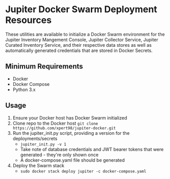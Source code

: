 # Jupiter Docker Swarm Deployment Resources

These utilities are available to initialize a Docker Swarm environment for the Jupiter Inventory Mangement Console, Jupiter Collector Service, Jupiter Curated Inventory Service, and their respective data stores as well as automatically generated credentials that are stored in Docker Secrets.

## Minimum Requirements
* Docker
* Docker Compose
* Python 3.x

## Usage
1. Ensure your Docker host has Docker Swarm initialized
1. Clone repo to the Docker host
   `git clone https://github.com/xpert98/jupiter-docker.git`
1. Run the jupiter_init.py script, providing a version for the deployments/secrets
   * `jupiter_init.py -v 1`
   * Take note of database credentials and JWT bearer tokens that were generated - they're only shown once
   * A docker-compose.yaml file should be generated
1. Deploy the Swarm stack
   * `sudo docker stack deploy jupiter -c docker-compose.yaml`
